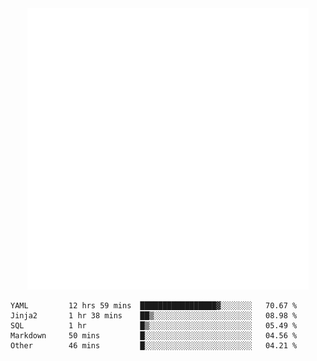<div align="center">
    <a href="https://konst.fish">
        <img src="https://raw.githubusercontent.com/konstfish/konstfish/master/fish.svg" alt="Logo" width="450"/>
    </a>
</div>

<!--START_SECTION:waka-->

```text
YAML         12 hrs 59 mins  █████████████████▓░░░░░░░   70.67 %
Jinja2       1 hr 38 mins    ██▒░░░░░░░░░░░░░░░░░░░░░░   08.98 %
SQL          1 hr            █▒░░░░░░░░░░░░░░░░░░░░░░░   05.49 %
Markdown     50 mins         █░░░░░░░░░░░░░░░░░░░░░░░░   04.56 %
Other        46 mins         █░░░░░░░░░░░░░░░░░░░░░░░░   04.21 %
```

<!--END_SECTION:waka-->
